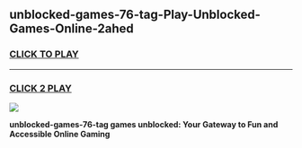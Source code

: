 
## unblocked-games-76-tag-Play-Unblocked-Games-Online-2ahed
<h3>
<a href="https://premium76.site?title=unblocked-games-76-tag&ref=25A">CLICK TO PLAY</a></h3>
<hr>

<h3>
<a href="https://premium76.site?title=unblocked-games-76-tag&ref=25A">CLICK 2 PLAY</a>
  
</h3>

<a href="https://premium76.site?title=unblocked-games-76-tag&ref=25A"><img src="https://clearcache.store/games.png"></a>


**unblocked-games-76-tag games unblocked: Your Gateway to Fun and Accessible Online Gaming**
